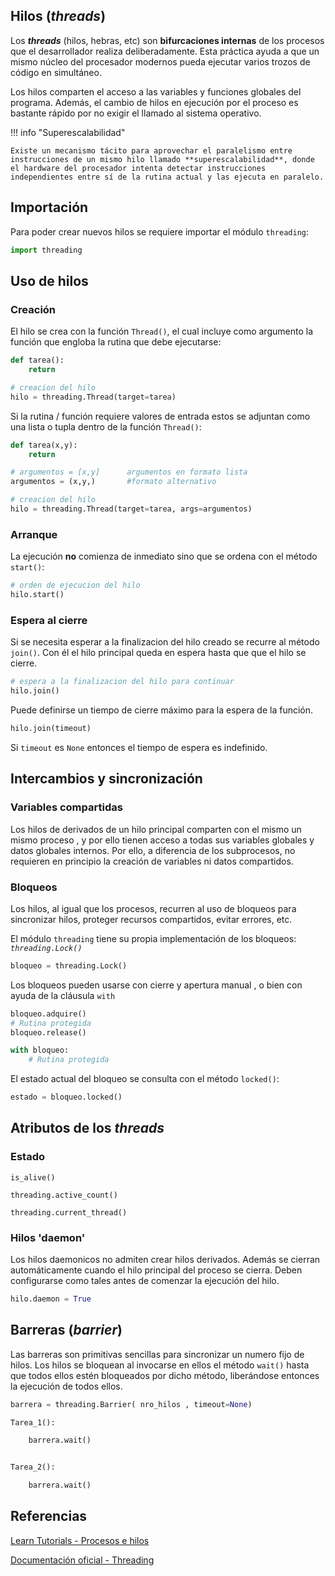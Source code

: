 


## Hilos (*threads*)

Los ***threads*** (hilos, hebras, etc) son **bifurcaciones internas** de los procesos que el desarrollador realiza deliberadamente. Esta práctica ayuda a que un mismo núcleo del procesador modernos pueda ejecutar varios trozos de código en simultáneo. 

Los hilos comparten el acceso a las variables y funciones globales del programa. Además, el cambio de hilos en ejecución por el proceso es bastante rápido por no exigir el llamado al sistema operativo.

!!! info "Superescalabilidad"

    Existe un mecanismo tácito para aprovechar el paralelismo entre instrucciones de un mismo hilo llamado **superescalabilidad**, donde el hardware del procesador intenta detectar instrucciones independientes entre sí de la rutina actual y las ejecuta en paralelo. 
     

## Importación

Para poder crear nuevos hilos se requiere importar el módulo `threading`:

```python
import threading
```


## Uso de hilos

### Creación


El hilo se crea con la función `Thread()`, el cual incluye como argumento la función que engloba la rutina que debe ejecutarse: 

```python title="Creación de threads" hl_lines="5"
def tarea():
    return

# creacion del hilo
hilo = threading.Thread(target=tarea) 
```
Si la rutina / función requiere valores de entrada estos se adjuntan como una lista o tupla dentro de la función `Thread()`: 

```python title="Creación de threads - con argumentos" hl_lines="8"
def tarea(x,y):
    return

# argumentos = [x,y]      argumentos en formato lista
argumentos = (x,y,)       #formato alternativo

# creacion del hilo
hilo = threading.Thread(target=tarea, args=argumentos) 
```

### Arranque

La ejecución **no** comienza de inmediato sino que se ordena con el método `start()`:

```py title="Arranque de threads"
# orden de ejecucion del hilo
hilo.start()    
```

### Espera al cierre

Si se necesita esperar a la finalizacion del hilo creado se recurre al método `join()`. Con él el hilo principal queda en espera hasta que que el hilo se cierre.

```py title="Espera al cierre"
# espera a la finalizacion del hilo para continuar
hilo.join()     
```
Puede definirse un tiempo de cierre máximo para la espera de la función.

```py title="Espera al cierre - con timeout"
hilo.join(timeout)     
```
Si `timeout` es `None` entonces el tiempo de espera es indefinido.


## Intercambios y sincronización

### Variables compartidas

Los hilos de derivados de un hilo principal comparten con el mismo un mismo proceso , y por ello tienen acceso a todas sus variables globales y datos globales internos. Por ello, a diferencia de los subprocesos, no requieren en principio la creación de variables ni datos compartidos.


### Bloqueos

Los hilos, al igual que los procesos, recurren al uso de bloqueos para sincronizar hilos, proteger recursos compartidos, evitar errores, etc.

El módulo `threading` tiene su propia implementación de los bloqueos: *`threading.Lock()`*


```py title="Crear bloqueos"
bloqueo = threading.Lock()     
```

Los bloqueos pueden usarse con cierre y apertura manual , o bien con ayuda de la cláusula `with`


```py title="Uso bloqueos - manual"
bloqueo.adquire()     
# Rutina protegida    
bloqueo.release()     
```

```py title="Uso bloqueos - claúsula with"
with bloqueo:
    # Rutina protegida    
```

El estado actual del bloqueo se consulta con el método `locked()`:

```py title="Uso bloqueos - estado actual"
estado = bloqueo.locked()  
```


## Atributos de los *threads*


### Estado


`is_alive()`


`threading.active_count()`

`threading.current_thread()`




### Hilos 'daemon'

Los hilos daemonicos no admiten crear hilos derivados. Además se cierran automáticamente cuando el hilo principal del proceso se cierra. Deben configurarse como tales antes de comenzar la ejecución del hilo.

```py title="Configuracion como daemon"
hilo.daemon = True
```

## Barreras (*barrier*)

Las barreras son primitivas sencillas para sincronizar un numero fijo de hilos. Los hilos se bloquean al invocarse en ellos el método `wait()` hasta que todos ellos estén bloqueados por dicho método, liberándose entonces la ejecución de todos ellos.

```py title="Barreras"  hl_lines="1 5 10"
barrera = threading.Barrier( nro_hilos , timeout=None)

Tarea_1():

    barrera.wait()


Tarea_2():

    barrera.wait()
```



## Referencias

[Learn Tutorials - Procesos e hilos](https://learntutorials.net/es/python/topic/4110/procesos-e-hilos)


[Documentación oficial - Threading](https://docs.python.org/3/library/threading.html#threading.Barrier.wait)
